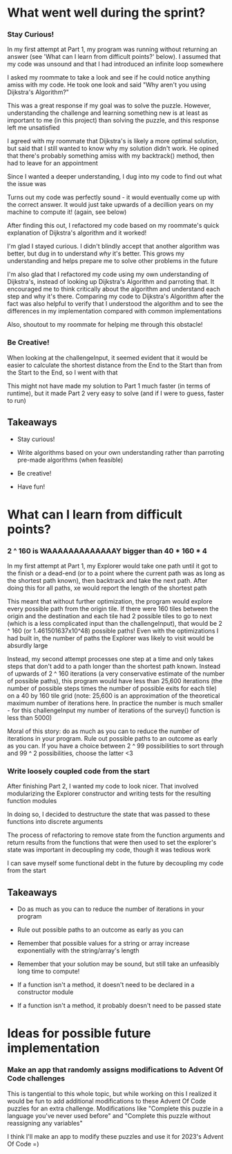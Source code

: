 # What went well during the sprint?

### Stay Curious!

In my first attempt at Part 1, my program was running without returning an answer (see 'What can I learn from difficult points?' below). I assumed that my code was unsound and that I had introduced an infinite loop somewhere

I asked my roommate to take a look and see if he could notice anything amiss with my code. He took one look and said "Why aren't you using Dijkstra's Algorithm?"

This was a great response if my goal was to solve the puzzle. However, understanding the challenge and learning something new is at least as important to me (in this project) than solving the puzzle, and this response left me unsatisfied

I agreed with my roommate that Dijkstra's is likely a more optimal solution, but said that I still wanted to know why my solution didn't work. He opined that there's probably something amiss with my backtrack() method, then had to leave for an appointment

Since I wanted a deeper understanding, I dug into my code to find out what the issue was

Turns out my code was perfectly sound - it would eventually come up with the correct answer. It would just take upwards of a decillion years on my machine to compute it! (again, see below)

After finding this out, I refactored my code based on my roommate's quick explanation of Dijkstra's algorithm and it worked!

I'm glad I stayed curious. I didn't blindly accept that another algorithm was better, but dug in to understand _why_ it's better. This grows my understanding and helps prepare me to solve other problems in the future

I'm also glad that I refactored my code using my own understanding of Dijkstra's, instead of looking up Dijkstra's Algorithm and parroting that. It encouraged me to think critically about the algorithm and understand each step and why it's there. Comparing my code to Dijkstra's Algorithm after the fact was also helpful to verify that I understood the algorithm and to see the differences in my implementation compared with common implementations

Also, shoutout to my roommate for helping me through this obstacle!

### Be Creative!

When looking at the challengeInput, it seemed evident that it would be easier to calculate the shortest distance from the End to the Start than from the Start to the End, so I went with that

This might not have made my solution to Part 1 much faster (in terms of runtime), but it made Part 2 very easy to solve (and if I were to guess, faster to run)

## Takeaways

- Stay curious!

- Write algorithms based on your own understanding rather than parroting pre-made algorithms (when feasible)

- Be creative!

- Have fun!

# What can I learn from difficult points?

### 2 ^ 160 is WAAAAAAAAAAAAAY bigger than 40 \* 160 \* 4

In my first attempt at Part 1, my Explorer would take one path until it got to the finish or a dead-end (or to a point where the current path was as long as the shortest path known), then backtrack and take the next path. After doing this for all paths, xe would report the length of the shortest path

This meant that without further optimization, the program would explore every possible path from the origin tile. If there were 160 tiles between the origin and the destination and each tile had 2 possible tiles to go to next (which is a less complicated input than the challengeInput), that would be 2 ^ 160 (or 1.461501637x10^48) possible paths! Even with the optimizations I had built in, the number of paths the Explorer was likely to visit would be absurdly large

Instead, my second attempt processes one step at a time and only takes steps that don't add to a path longer than the shortest path known. Instead of upwards of 2 ^ 160 iterations (a very conservative estimate of the number of possible paths), this program would have less than 25,600 iterations (the number of possible steps times the number of possible exits for each tile) on a 40 by 160 tile grid (note: 25,600 is an approximation of the theoretical maximum number of iterations here. In practice the number is much smaller - for this challengeInput my number of iterations of the survey() function is less than 5000)

Moral of this story: do as much as you can to reduce the number of iterations in your program. Rule out possible paths to an outcome as early as you can. If you have a choice between 2 ^ 99 possibilities to sort through and 99 ^ 2 possibilities, choose the latter <3

### Write loosely coupled code from the start

After finishing Part 2, I wanted my code to look nicer. That involved modularizing the Explorer constructor and writing tests for the resulting function modules

In doing so, I decided to destructure the state that was passed to these functions into discrete arguments

The process of refactoring to remove state from the function arguments and return results from the functions that were then used to set the explorer's state was important in decoupling my code, though it was tedious work

I can save myself some functional debt in the future by decoupling my code from the start

## Takeaways

- Do as much as you can to reduce the number of iterations in your program

- Rule out possible paths to an outcome as early as you can

- Remember that possible values for a string or array increase exponentially with the string/array's length

- Remember that your solution may be sound, but still take an unfeasibly long time to compute!

- If a function isn't a method, it doesn't need to be declared in a constructor module

- If a function isn't a method, it probably doesn't need to be passed state

# Ideas for possible future implementation

### Make an app that randomly assigns modifications to Advent Of Code challenges

This is tangential to this whole topic, but while working on this I realized it would be fun to add additional modifications to these Advent Of Code puzzles for an extra challenge. Modifications like "Complete this puzzle in a language you've never used before" and "Complete this puzzle without reassigning any variables"

I think I'll make an app to modify these puzzles and use it for 2023's Advent Of Code =)
